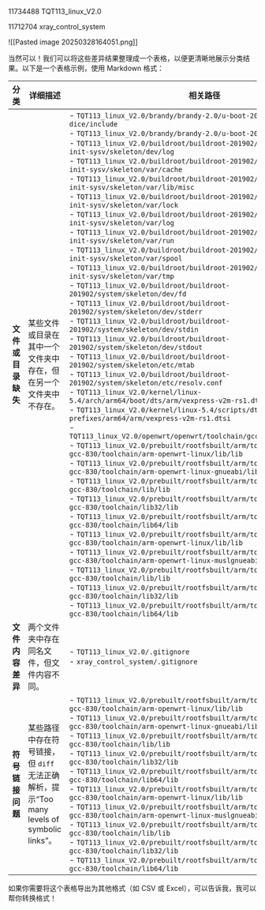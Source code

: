 
11734488        TQT113_linux_V2.0

11712704        xray_control_system

![[Pasted image 20250328164051.png]]


当然可以！我们可以将这些差异结果整理成一个表格，以便更清晰地展示分类结果。以下是一个表格示例，使用 Markdown 格式：

| **分类**               | **详细描述**                                                                 | **相关路径**                                                                 |
|------------------------|-----------------------------------------------------------------------------|------------------------------------------------------------------------------|
| **文件或目录缺失**     | 某些文件或目录在其中一个文件夹中存在，但在另一个文件夹中不存在。                     | - `TQT113_linux_V2.0/brandy/brandy-2.0/u-boot-2018/lib/open-dice/include`<br> - `TQT113_linux_V2.0/brandy/brandy-2.0/u-boot-2018/lib/open-dice/src`<br> - `TQT113_linux_V2.0/buildroot/buildroot-201902/package/skeleton-init-sysv/skeleton/dev/log`<br> - `TQT113_linux_V2.0/buildroot/buildroot-201902/package/skeleton-init-sysv/skeleton/var/cache`<br> - `TQT113_linux_V2.0/buildroot/buildroot-201902/package/skeleton-init-sysv/skeleton/var/lib/misc`<br> - `TQT113_linux_V2.0/buildroot/buildroot-201902/package/skeleton-init-sysv/skeleton/var/lock`<br> - `TQT113_linux_V2.0/buildroot/buildroot-201902/package/skeleton-init-sysv/skeleton/var/log`<br> - `TQT113_linux_V2.0/buildroot/buildroot-201902/package/skeleton-init-sysv/skeleton/var/run`<br> - `TQT113_linux_V2.0/buildroot/buildroot-201902/package/skeleton-init-sysv/skeleton/var/spool`<br> - `TQT113_linux_V2.0/buildroot/buildroot-201902/package/skeleton-init-sysv/skeleton/var/tmp`<br> - `TQT113_linux_V2.0/buildroot/buildroot-201902/system/skeleton/dev/fd`<br> - `TQT113_linux_V2.0/buildroot/buildroot-201902/system/skeleton/dev/stderr`<br> - `TQT113_linux_V2.0/buildroot/buildroot-201902/system/skeleton/dev/stdin`<br> - `TQT113_linux_V2.0/buildroot/buildroot-201902/system/skeleton/dev/stdout`<br> - `TQT113_linux_V2.0/buildroot/buildroot-201902/system/skeleton/etc/mtab`<br> - `TQT113_linux_V2.0/buildroot/buildroot-201902/system/skeleton/etc/resolv.conf`<br> - `TQT113_linux_V2.0/kernel/linux-5.4/arch/arm64/boot/dts/arm/vexpress-v2m-rs1.dtsi`<br> - `TQT113_linux_V2.0/kernel/linux-5.4/scripts/dtc/include-prefixes/arm64/arm/vexpress-v2m-rs1.dtsi`<br> - `TQT113_linux_V2.0/openwrt/openwrt/toolchain/gcc/initial/libgcc_eh.a`<br> - `TQT113_linux_V2.0/prebuilt/rootfsbuilt/arm/toolchain-sunxi-glibc-gcc-830/toolchain/arm-openwrt-linux/lib/lib`<br> - `TQT113_linux_V2.0/prebuilt/rootfsbuilt/arm/toolchain-sunxi-glibc-gcc-830/toolchain/arm-openwrt-linux-gnueabi/lib/lib`<br> - `TQT113_linux_V2.0/prebuilt/rootfsbuilt/arm/toolchain-sunxi-glibc-gcc-830/toolchain/lib/lib`<br> - `TQT113_linux_V2.0/prebuilt/rootfsbuilt/arm/toolchain-sunxi-glibc-gcc-830/toolchain/lib32/lib`<br> - `TQT113_linux_V2.0/prebuilt/rootfsbuilt/arm/toolchain-sunxi-glibc-gcc-830/toolchain/lib64/lib`<br> - `TQT113_linux_V2.0/prebuilt/rootfsbuilt/arm/toolchain-sunxi-musl-gcc-830/toolchain/arm-openwrt-linux/lib/lib`<br> - `TQT113_linux_V2.0/prebuilt/rootfsbuilt/arm/toolchain-sunxi-musl-gcc-830/toolchain/arm-openwrt-linux-muslgnueabi/lib/lib`<br> - `TQT113_linux_V2.0/prebuilt/rootfsbuilt/arm/toolchain-sunxi-musl-gcc-830/toolchain/lib/lib`<br> - `TQT113_linux_V2.0/prebuilt/rootfsbuilt/arm/toolchain-sunxi-musl-gcc-830/toolchain/lib32/lib`<br> - `TQT113_linux_V2.0/prebuilt/rootfsbuilt/arm/toolchain-sunxi-musl-gcc-830/toolchain/lib64/lib` |
| **文件内容差异**       | 两个文件夹中存在同名文件，但文件内容不同。                                       | - `TQT113_linux_V2.0/.gitignore`<br> - `xray_control_system/.gitignore` |
| **符号链接问题**       | 某些路径中存在符号链接，但 `diff` 无法正确解析，提示“Too many levels of symbolic links”。 | - `TQT113_linux_V2.0/prebuilt/rootfsbuilt/arm/toolchain-sunxi-glibc-gcc-830/toolchain/arm-openwrt-linux/lib/lib`<br> - `TQT113_linux_V2.0/prebuilt/rootfsbuilt/arm/toolchain-sunxi-glibc-gcc-830/toolchain/arm-openwrt-linux-gnueabi/lib/lib`<br> - `TQT113_linux_V2.0/prebuilt/rootfsbuilt/arm/toolchain-sunxi-glibc-gcc-830/toolchain/lib/lib`<br> - `TQT113_linux_V2.0/prebuilt/rootfsbuilt/arm/toolchain-sunxi-glibc-gcc-830/toolchain/lib32/lib`<br> - `TQT113_linux_V2.0/prebuilt/rootfsbuilt/arm/toolchain-sunxi-glibc-gcc-830/toolchain/lib64/lib`<br> - `TQT113_linux_V2.0/prebuilt/rootfsbuilt/arm/toolchain-sunxi-musl-gcc-830/toolchain/arm-openwrt-linux/lib/lib`<br> - `TQT113_linux_V2.0/prebuilt/rootfsbuilt/arm/toolchain-sunxi-musl-gcc-830/toolchain/arm-openwrt-linux-muslgnueabi/lib/lib`<br> - `TQT113_linux_V2.0/prebuilt/rootfsbuilt/arm/toolchain-sunxi-musl-gcc-830/toolchain/lib/lib`<br> - `TQT113_linux_V2.0/prebuilt/rootfsbuilt/arm/toolchain-sunxi-musl-gcc-830/toolchain/lib32/lib`<br> - `TQT113_linux_V2.0/prebuilt/rootfsbuilt/arm/toolchain-sunxi-musl-gcc-830/toolchain/lib64/lib` |

如果你需要将这个表格导出为其他格式（如 CSV 或 Excel），可以告诉我，我可以帮你转换格式！